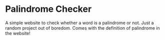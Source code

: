 # Palindrome Checker
A simple website to check whether a word is a palindrome or not. Just a random project out of boredom. Comes with the definition of palindrome in the website!
